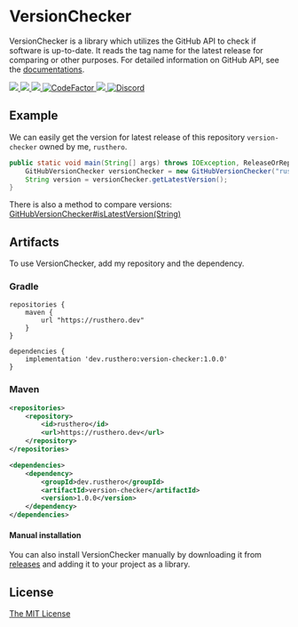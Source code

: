 # VersionChecker
VersionChecker is a library which utilizes the GitHub API to check if software is up-to-date. It reads the tag name for the latest release for comparing or other purposes. For detailed information on GitHub API, see the [documentations](https://docs.github.com/en/rest/releases/releases?apiVersion=2022-11-28#get-the-latest-release).

 <a href="https://github.com/rusthero/version-checker/releases">
    <img src="https://img.shields.io/github/release/rusthero/version-checker?height=30&color=D0A384&logo=GitHub&logoColor=white">
 </a>
<a href="https://github.com/rusthero/version-checker/actions?query=workflow%3A%22Gradle Build%22">
    <img src="https://img.shields.io/github/actions/workflow/status/rusthero/version-checker/ci.yml?branch=main&color=BEC5C9&logo=GitHub%20Actions&logoColor=BEC5C9"/>
</a>
<a href="https://codecov.io/gh/rusthero/version-checker" >
    <img src="https://codecov.io/gh/rusthero/version-checker/branch/main/graph/badge.svg?token=QJY7QSO3GC"/>
</a>
<a href="https://www.codefactor.io/repository/github/rusthero/version-checker">
    <img src="https://www.codefactor.io/repository/github/rusthero/version-checker/badge" alt="CodeFactor"/>
</a>
<a href ="https://rusthero.dev/javadocs/version-checker">
  <img src="https://img.shields.io/badge/javadoc-1.0.0-green"/>
</a>
<a href="https://discord.gg/5C6JgvmwUe">
    <img src="https://img.shields.io/discord/1051165269709557813.svg?style=flat&color=7289DA&logo=Discord" alt="Discord"/>
</a>

## Example
We can easily get the version for latest release of this repository `version-checker` owned by me, `rusthero`.
```Java
public static void main(String[] args) throws IOException, ReleaseOrRepoNotFoundException, RateLimitExceededException {
    GitHubVersionChecker versionChecker = new GitHubVersionChecker("rusthero", "version-checker");
    String version = versionChecker.getLatestVersion();
}
```
There is also a method to compare versions: [GitHubVersionChecker#isLatestVersion(String)](https://rusthero.dev/javadocs/version-checker/dev/rusthero/versionchecker/GitHubVersionChecker.html#isLatestVersion(java.lang.String))

## Artifacts
To use VersionChecker, add my repository and the dependency.
### Gradle
```Gradle
repositories {
    maven {
        url "https://rusthero.dev"
    }
}

dependencies {
    implementation 'dev.rusthero:version-checker:1.0.0'   
}
```
### Maven
```XML
<repositories>
    <repository>
        <id>rusthero</id>
        <url>https://rusthero.dev</url>
    </repository>
</repositories>

<dependencies>
    <dependency>
        <groupId>dev.rusthero</groupId>
        <artifactId>version-checker</artifactId>
        <version>1.0.0</version>
    </dependency>
</dependencies>
```
#### Manual installation
You can also install VersionChecker manually by downloading it from [releases](https://github.com/rusthero/version-checker/releases) and adding it to your project as a library.

## License
[The MIT License](https://github.com/rusthero/version-checker/blob/main/LICENSE)
